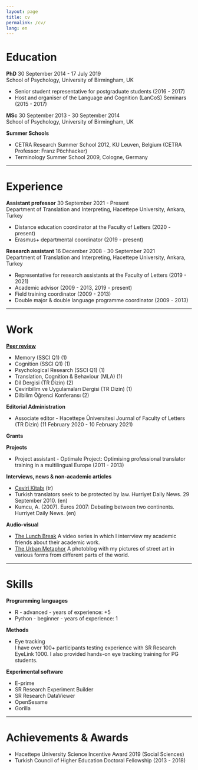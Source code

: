 ```yaml
---
layout: page
title: cv
permalink: /cv/
lang: en
---
```


# Education

**PhD** 30 September 2014 - 17 July 2019  
School of Psychology, University of Birmingham, UK

* Senior student representative for postgraduate students (2016 - 2017)
* Host and organiser of the Language and Cognition (LanCoS) Seminars (2015 - 2017)

**MSc** 30 September 2013 - 30 September 2014  
School of Psychology, University of Birmingham, UK

**Summer Schools**
- CETRA Research Summer School 2012, KU Leuven, Belgium (CETRA Professor: Franz Pöchhacker)
- Terminology Summer School 2009, Cologne, Germany

<hr>

# Experience
**Assistant professor** 30 September 2021 - Present  
Department of Translation and Interpreting, Hacettepe University, Ankara, Turkey

- Distance education coordinator at the Faculty of Letters (2020 - present)
- Erasmus+ departmental coordinator (2019 - present)

**Research assistant** 16 December 2008 - 30 September 2021  
Department of Translation and Interpreting, Hacettepe University, Ankara, Turkey

- Representative for research assistants at the Faculty of Letters (2019 - 2021)
- Academic advisor (2009 - 2013, 2019 - present)
- Field training coordinator (2009 - 2013)
- Double major & double language programme coordinator (2009 - 2013)

<hr>

# Work
<a href="https://publons.com/researcher/1692089/alper-kumcu/peer-review/" target="_blank"><b>Peer review</b></a>
- Memory (SSCI Q1) (1)
- Cognition (SSCI Q1) (1)
- Psychological Research (SSCI Q1) (1)
- Translation, Cognition & Behaviour (MLA) (1)
- Dil Dergisi (TR Dizin) (2)
- Çeviribilim ve Uygulamaları Dergisi (TR Dizin) (1)
- Dilbilim Öğrenci Konferansı (2)

**Editorial Administration**
- Associate editor - Hacettepe Üniversitesi Journal of Faculty of Letters (TR Dizin) (11 February 2020 - 10 February 2021)

**Grants**

**Projects**
- Project assistant - Optimale Project: Optimising professional translator training in a multilingual Europe (2011 - 2013)

**Interviews, news & non-academic articles**
- <a href="https://www.cevirikitabi.com/cevirmenler-ne-isler-ceviriyor/ars-gor-alper-kumcu/" target="_blank">Çeviri Kitabı</a> (tr)
- Turkish translators seek to be protected by law. Hurriyet Daily News. 29 September 2010. (en)
- Kumcu, A. (2007). Euros 2007: Debating between two continents. Hurriyet Daily News. (en)

**Audio-visual**
- <a href="https://www.youtube.com/channel/UCik4DV7sIoIMC8Msv2eGVaw" target="_blank">The Lunch Break</a>
A video series in which I interrview my academic friends about their academic work.
- <a href="https://theurbanmetaphor.tumblr.com" target="_blank">The Urban Metaphor</a>
A photoblog with my pictures of street art in various forms from different parts of the world.

<hr>
  
# Skills
**Programming languages**
- R - advanced - years of experience: +5
- Python - beginner - years of experience: 1

**Methods**
- Eye tracking  
I have over 100+ participants testing experience with SR Research EyeLink 1000. I also provided hands-on eye tracking training for PG students.

**Experimental software**
- E-prime
- SR Research Experiment Builder 
- SR Research DataViewer
- OpenSesame
- Gorilla

<hr>

# Achievements & Awards
- Hacettepe University Science Incentive Award 2019 (Social Sciences)
- Turkish Council of Higher Education Doctoral Fellowship (2013 - 2018)
